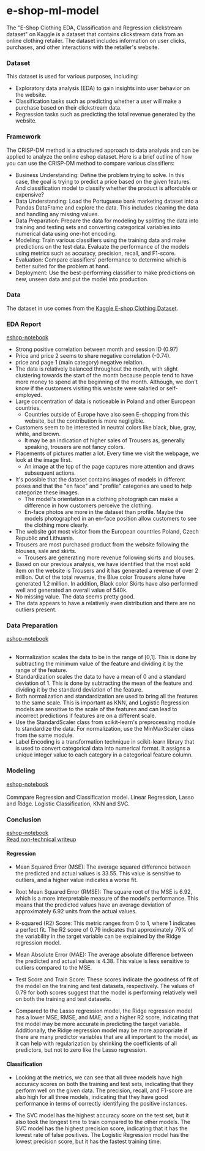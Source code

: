 # e-shop-ml-model
The "E-Shop Clothing EDA, Classification and Regression clickstream dataset" on Kaggle is a dataset that contains clickstream data from an online clothing retailer. The dataset includes information on user clicks, purchases, and other interactions with the retailer's website.

### Dataset 
This dataset is used for various purposes, including:

* Exploratory data analysis (EDA) to gain insights into user behavior on the website.
* Classification tasks such as predicting whether a user will make a purchase based on their clickstream data.
* Regression tasks such as predicting the total revenue generated by the website.

### Framework 
The CRISP-DM method is a structured approach to data analysis and can be applied to analyze the online eshop dataset. Here is a brief outline of how you can use the CRISP-DM method to compare various classifiers:
* Business Understanding: Define the problem trying to solve. In this case, the goal is trying to predict a price based on the given features. And classification model to classify whether the product is affordable or expensive?
* Data Understanding: Load the Portuguese bank marketing dataset into a Pandas DataFrame and explore the data. This includes cleaning the data and handling any missing values.
* Data Preparation: Prepare the data for modeling by splitting the data into training and testing sets and converting categorical variables into numerical data using one-hot encoding.
* Modeling: Train various classifiers using the training data and make predictions on the test data. Evaluate the performance of the models using metrics such as accuracy, precision, recall, and F1-score.
* Evaluation: Compare classifiers' performance to determine which is better suited for the problem at hand.
* Deployment: Use the best-performing classifier to make predictions on new, unseen data and put the model into production.

### Data
The dataset in use comes from the [Kaggle E-shop Clothing Dataset](https://www.kaggle.com/datasets/adityawisnugrahas/eshop-clothing-dataset).

### EDA Report 
[eshop-notebook](https://github.com/anujg21/e-shop-ml-model/blob/main/Capstone.ipynb)<br>
* Strong positive correlation between month and session ID (0.97)
* Price and price 2 seems to share negative correlation (-0.74).
* price and page 1 (main category) negative relation.
* The data is relatively balanced throughout the month, with slight clustering towards the start of the month because people tend to have more money to spend at the beginning of the month. Although, we don't know if the customers visiting this website were salaried or self-employed.
* Large concentration of data is noticeable in Poland and other European countries.
    * Countries outside of Europe have also seen E-shopping from this website, but the contribution is more negligible.
* Customers seem to be interested in neutral colors like black, blue, gray, white, and brown.
    * It may be an indication of higher sales of Trousers as, generally speaking, trousers are not fancy colors.
* Placements of pictures matter a lot. Every time we visit the webpage, we look at the image first.
    * An image at the top of the page captures more attention and draws subsequent actions.
* It's possible that the dataset contains images of models in different poses and that the "en face" and "profile" categories are used to help categorize these images.
    * The model's orientation in a clothing photograph can make a difference in how customers perceive the clothing.
    * En-face photos are more in the dataset than profile. Maybe the models photographed in an en-face position allow customers to see the clothing more clearly.
* The website got most visitor from the European countries Poland, Czech Republic and Lithuania.
* Trousers are most purchased product from the website following the blouses, sale and skirts.
    * Trousers are generating more revenue following skirts and blouses.
* Based on our previous analysis, we have identified that the most sold item on the website is Trousers and it has generated a revenue of over 2 million. Out of the total revenue, the Blue color Trousers alone have generated 1.2 million. In addition, Black color Skirts have also performed well and generated an overall value of 540k.
* No missing value. The data seems pretty good.
* The data appears to have a relatively even distribution and there are no outliers present.

### Data Preparation 
[eshop-notebook](https://github.com/anujg21/e-shop-ml-model/blob/main/Capstone.ipynb)<br><br>
* Normalization scales the data to be in the range of [0,1]. This is done by subtracting the minimum value of the feature and dividing it by the range of the feature. 
* Standardization scales the data to have a mean of 0 and a standard deviation of 1. This is done by subtracting the mean of the feature and dividing it by the standard deviation of the feature.
* Both normalization and standardization are used to bring all the features to the same scale. This is important as KNN, and Logistic Regression models are sensitive to the scale of the features and can lead to incorrect predictions if features are on a different scale.
* Use the StandardScaler class from scikit-learn's preprocessing module to standardize the data. For normalization, use the MinMaxScaler class from the same module.
* Label Encoding is a transformation technique in scikit-learn library that is used to convert categorical data into numerical format. It assigns a unique integer value to each category in a categorical feature column. 

### Modeling 
[eshop-notebook](https://github.com/anujg21/e-shop-ml-model/blob/main/Capstone.ipynb)<br><br>
Commpare Regression and Classification model. 
Linear Regression, Lasso and Ridge. 
Logistic Classification, KNN and SVC. 

### Conclusion 
[eshop-notebook](https://github.com/anujg21/e-shop-ml-model/blob/main/Capstone.ipynb)<br>
[Read non-technical writeup](https://github.com/anujg21/e-shop-ml-model/blob/main/non-technical-writeup.md)<br>
#### Regression 
* Mean Squared Error (MSE): The average squared difference between the predicted and actual values is 33.55. This value is sensitive to outliers, and a higher value indicates a worse fit.

* Root Mean Squared Error (RMSE): The square root of the MSE is 6.92, which is a more interpretable measure of the model's performance. This means that the predicted values have an average deviation of approximately 6.92 units from the actual values.

* R-squared (R2) Score: This metric ranges from 0 to 1, where 1 indicates a perfect fit. The R2 score of 0.79 indicates that approximately 79% of the variability in the target variable can be explained by the Ridge regression model.

* Mean Absolute Error (MAE): The average absolute difference between the predicted and actual values is 4.38. This value is less sensitive to outliers compared to the MSE.

* Test Score and Train Score: These scores indicate the goodness of fit of the model on the training and test datasets, respectively. The values of 0.79 for both scores suggest that the model is performing relatively well on both the training and test datasets.

* Compared to the Lasso regression model, the Ridge regression model has a lower MSE, RMSE, and MAE, and a higher R2 score, indicating that the model may be more accurate in predicting the target variable. Additionally, the Ridge regression model may be more appropriate if there are many predictor variables that are all important to the model, as it can help with regularization by shrinking the coefficients of all predictors, but not to zero like the Lasso regression.
#### Classification 

* Looking at the metrics, we can see that all three models have high accuracy scores on both the training and test sets, indicating that they perform well on the given data. The precision, recall, and F1-score are also high for all three models, indicating that they have good performance in terms of correctly identifying the positive instances.

* The SVC model has the highest accuracy score on the test set, but it also took the longest time to train compared to the other models. The SVC model has the highest precision score, indicating that it has the lowest rate of false positives. The Logistic Regression model has the lowest precision score, but it has the fastest training time.
